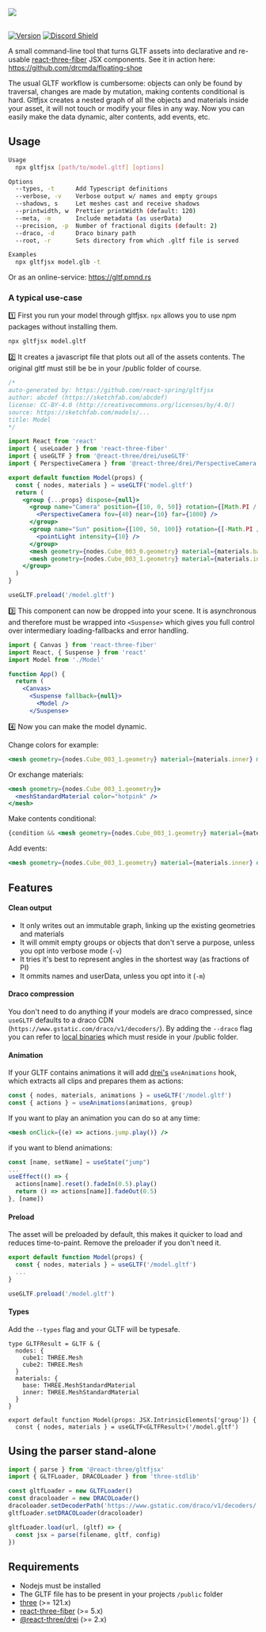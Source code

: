 <img src="logo.svg">
<br />
<br/>

[![Version](https://img.shields.io/npm/v/@react-three/gltfjsx?style=flat&colorA=000000&colorB=000000)](https://www.npmjs.com/package/@react-three/gltfjsx) [![Discord Shield](https://img.shields.io/discord/740090768164651008?style=flat&colorA=000000&colorB=000000&label=discord&logo=discord&logoColor=ffffff)](https://discord.gg/ZZjjNvJ)

A small command-line tool that turns GLTF assets into declarative and re-usable [react-three-fiber](https://github.com/pmndrs/react-three-fiber) JSX components. See it in action here: https://github.com/drcmda/floating-shoe

The usual GLTF workflow is cumbersome: objects can only be found by traversal, changes are made by mutation, making contents conditional is hard. Gltfjsx creates a nested graph of all the objects and materials inside your asset, it will not touch or modify your files in any way. Now you can easily make the data dynamic, alter contents, add events, etc.

## Usage

```bash
Usage
  npx gltfjsx [path/to/model.gltf] [options]

Options
  --types, -t      Add Typescript definitions
  --verbose, -v    Verbose output w/ names and empty groups
  --shadows, s     Let meshes cast and receive shadows
  --printwidth, w  Prettier printWidth (default: 120)
  --meta, -m       Include metadata (as userData)
  --precision, -p  Number of fractional digits (default: 2)
  --draco, -d      Draco binary path
  --root, -r       Sets directory from which .gltf file is served

Examples
  npx gltfjsx model.glb -t
```

Or as an online-service: https://gltf.pmnd.rs

### A typical use-case

1️⃣ First you run your model through gltfjsx. `npx` allows you to use npm packages without installing them.

```bash
npx gltfjsx model.gltf
```

2️⃣ It creates a javascript file that plots out all of the assets contents. The original gltf must still be be in your /public folder of course.

```jsx
/*
auto-generated by: https://github.com/react-spring/gltfjsx
author: abcdef (https://sketchfab.com/abcdef)
license: CC-BY-4.0 (http://creativecommons.org/licenses/by/4.0/)
source: https://sketchfab.com/models/...
title: Model
*/

import React from 'react'
import { useLoader } from 'react-three-fiber'
import { useGLTF } from '@react-three/drei/useGLTF'
import { PerspectiveCamera } from '@react-three/drei/PerspectiveCamera'

export default function Model(props) {
  const { nodes, materials } = useGLTF('model.gltf')
  return (
    <group {...props} dispose={null}>
      <group name="Camera" position={[10, 0, 50]} rotation={[Math.PI / 2, 0, 0]}>
        <PerspectiveCamera fov={40} near={10} far={1000} />
      </group>
      <group name="Sun" position={[100, 50, 100]} rotation={[-Math.PI / 2, 0, 0]}>
        <pointLight intensity={10} />
      </group>
      <mesh geometry={nodes.Cube_003_0.geometry} material={materials.base} />
      <mesh geometry={nodes.Cube_003_1.geometry} material={materials.inner} />
    </group>
  )
}

useGLTF.preload('/model.gltf')
```

3️⃣ This component can now be dropped into your scene. It is asynchronous and therefore must be wrapped into `<Suspense>` which gives you full control over intermediary loading-fallbacks and error handling.

```jsx
import { Canvas } from 'react-three-fiber'
import React, { Suspense } from 'react'
import Model from './Model'

function App() {
  return (
    <Canvas>
      <Suspense fallback={null}>
        <Model />
      </Suspense>
```

4️⃣ Now you can make the model dynamic.

Change colors for example:

```jsx
<mesh geometry={nodes.Cube_003_1.geometry} material={materials.inner} material-color="green" />
```

Or exchange materials:

```jsx
<mesh geometry={nodes.Cube_003_1.geometry}>
  <meshStandardMaterial color="hotpink" />
</mesh>
```

Make contents conditional:

```jsx
{condition && <mesh geometry={nodes.Cube_003_1.geometry} material={materials.inner} />}
```

Add events:

```jsx
<mesh geometry={nodes.Cube_003_1.geometry} material={materials.inner} onClick={handleClick} />
```

## Features

#### Clean output

- It only writes out an immutable graph, linking up the existing geometries and materials
- It will ommit empty groups or objects that don't serve a purpose, unless you opt into verbose mode (`-v`)
- It tries it's best to represent angles in the shortest way (as fractions of PI)
- It ommits names and userData, unless you opt into it (`-m`)

#### Draco compression

You don't need to do anything if your models are draco compressed, since `useGLTF` defaults to a draco CDN (`https://www.gstatic.com/draco/v1/decoders/`). By adding the `--draco` flag you can refer to [local binaries](https://github.com/mrdoob/three.js/tree/dev/examples/js/libs/draco/gltf) which must reside in your /public folder.

#### Animation

If your GLTF contains animations it will add [drei's](https://github.com/pmndrs/drei) `useAnimations` hook, which extracts all clips and prepares them as actions:

```jsx
const { nodes, materials, animations } = useGLTF('/model.gltf')
const { actions } = useAnimations(animations, group)
```

If you want to play an animation you can do so at any time:

```jsx
<mesh onClick={(e) => actions.jump.play()} />
```

if you want to blend animations:

```jsx
const [name, setName] = useState("jump")
...
useEffect(() => {
  actions[name].reset().fadeIn(0.5).play()
  return () => actions[name]].fadeOut(0.5)
}, [name])
```

#### Preload

The asset will be preloaded by default, this makes it quicker to load and reduces time-to-paint. Remove the preloader if you don't need it.

```jsx
export default function Model(props) {
  const { nodes, materials } = useGLTF('/model.gltf')
  ...
}

useGLTF.preload('/model.gltf')
```

#### Types

Add the `--types` flag and your GLTF will be typesafe.

```tsx
type GLTFResult = GLTF & {
  nodes: {
    cube1: THREE.Mesh
    cube2: THREE.Mesh
  }
  materials: {
    base: THREE.MeshStandardMaterial
    inner: THREE.MeshStandardMaterial
  }
}

export default function Model(props: JSX.IntrinsicElements['group']) {
  const { nodes, materials } = useGLTF<GLTFResult>('/model.gltf')
```

## Using the parser stand-alone

```jsx
import { parse } from '@react-three/gltfjsx'
import { GLTFLoader, DRACOLoader } from 'three-stdlib'

const gltfLoader = new GLTFLoader()
const dracoloader = new DRACOLoader()
dracoloader.setDecoderPath('https://www.gstatic.com/draco/v1/decoders/')
gltfLoader.setDRACOLoader(dracoloader)

gltfLoader.load(url, (gltf) => {
  const jsx = parse(filename, gltf, config)
})
```

## Requirements

- Nodejs must be installed
- The GLTF file has to be present in your projects `/public` folder
- [three](https://github.com/mrdoob/three.js/) (>= 121.x)
- [react-three-fiber](https://github.com/pmndrs/react-three-fiber) (>= 5.x)
- [@react-three/drei](https://github.com/pmndrs/drei) (>= 2.x)
